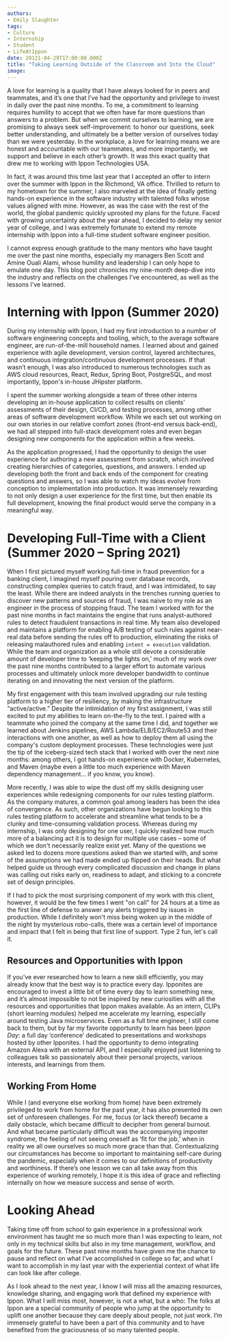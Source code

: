 ```yaml
---
authors:
- Emily Slaughter
tags:
- Culture
- Internship
- Student
- LifeAtIppon
date: 20121-04-29T17:00:00.000Z
title: "Taking Learning Outside of the Classroom and Into the Cloud"
image: 
---
```


A love for learning is a quality that I have always looked for in peers and teammates, and it’s one that I’ve had the opportunity and privilege to invest in daily over the past nine months. To me, a commitment to learning requires humility to accept that we often have far more questions than answers to a problem. But when we commit ourselves to learning, we are promising to always seek self-improvement: to honor our questions, seek better understanding, and ultimately be a better version of ourselves today than we were yesterday. In the workplace, a love for learning means we are honest and accountable with our teammates, and more importantly, we support and believe in each other’s growth. It was this exact quality that drew me to working with Ippon Technologies USA.

In fact, it was around this time last year that I accepted an offer to intern over the summer with Ippon in the Richmond, VA office. Thrilled to return to my hometown for the summer, I also marveled at the idea of finally getting hands-on experience in the software industry with talented folks whose values aligned with mine. However, as was the case with the rest of the world, the global pandemic quickly uprooted my plans for the future. Faced with growing uncertainty about the year ahead, I decided to delay my senior year of college, and I was extremely fortunate to extend my remote internship with Ippon into a full-time student software engineer position.

I cannot express enough gratitude to the many mentors who have taught me over the past nine months, especially my managers Ben Scott and Amine Ouali Alami, whose humility and leadership I can only hope to emulate one day. This blog post chronicles my nine-month deep-dive into the industry and reflects on the challenges I’ve encountered, as well as the lessons I’ve learned.


<h1>Interning with Ippon (Summer 2020) </h1>

During my internship with Ippon, I had my first introduction to a number of software engineering concepts and tooling, which, to the average software engineer, are run-of-the-mill household names. I learned about and gained experience with agile development, version control, layered architectures, and continuous integration/continuous development processes. If that wasn’t enough, I was also introduced to numerous technologies such as AWS cloud resources, React, Redux, Spring Boot, PostgreSQL, and most importantly, Ippon's in-house JHipster platform.

I spent the summer working alongside a team of three other interns developing an in-house application to collect results on clients’ assessments of their design, CI/CD, and testing processes, among other areas of software development workflow. While we each set out working on our own stories in our relative comfort zones (front-end versus back-end), we had all stepped into full-stack development roles and even began designing new components for the application within a few weeks.

As the application progressed, I had the opportunity to design the user experience for authoring a new assessment from scratch, which involved creating hierarchies of categories, questions, and answers. I ended up developing both the front and back ends of the component for creating questions and answers, so I was able to watch my ideas evolve from conception to implementation into production. It was immensely rewarding to not only design a user experience for the first time, but then enable its full development, knowing the final product would serve the company in a meaningful way.


<h1>Developing Full-Time with a Client (Summer 2020 – Spring 2021) </h1>

When I first pictured myself working full-time in fraud prevention for a banking client, I imagined myself pouring over database records, constructing complex queries to catch fraud, and I was intimidated, to say the least. While there are indeed analysts in the trenches running queries to discover new patterns and sources of fraud, I was naive to my role as an engineer in the process of stopping fraud. The team I worked with for the past nine months in fact maintains the engine that runs analyst-authored rules to detect fraudulent transactions in real time. My team also developed and maintains a platform for enabling A/B testing of such rules against near-real data before sending the rules off to production, eliminating the risks of releasing malauthored rules and enabling `intent = execution` validation. While the team and organization as a whole still devote a considerable amount of developer time to ‘keeping the lights on,’ much of my work over the past nine months contributed to a larger effort to automate various processes and ultimately unlock more developer bandwidth to continue iterating on and innovating the next version of the platform.

My first engagement with this team involved upgrading our rule testing platform to a higher tier of resiliency, by making the infrastructure “active/active.” Despite the intimidation of my first assignment, I was still excited to put my abilities to learn on-the-fly to the test. I paired with a teammate who joined the company at the same time I did, and together we learned about Jenkins pipelines, AWS Lambda/ELB/EC2/Route53 and their interactions with one another, as well as how to deploy them all using the company's custom deployment processes. These technologies were just the tip of the iceberg-sized tech stack that I worked with over the next nine months: among others, I got hands-on experience with Docker, Kubernetes, and Maven (maybe even a little too much experience with Maven dependency management... if you know, you know).

More recently, I was able to wipe the dust off my skills designing user experiences while redesigning components for our rules testing platform. As the company matures, a common goal among leaders has been the idea of convergence. As such, other organizations have begun looking to this rules testing platform to accelerate and streamline what tends to be a clunky and time-consuming validation process. Whereas during my internship, I was only designing for one user, I quickly realized how much more of a balancing act it is to design for multiple use cases – some of which we don't necessarily realize exist yet. Many of the questions we asked led to dozens more questions asked than we started with, and some of the assumptions we had made ended up flipped on their heads. But what helped guide us through every complicated discussion and change in plans was calling out risks early on, readiness to adapt, and sticking to a concrete set of design principles.

If I had to pick the most surprising component of my work with this client, however, it would be the few times I went "on call" for 24 hours at a time as the first line of defense to answer any alerts triggered by issues in production. While I definitely won't miss being woken up in the middle of the night by mysterious robo-calls, there was a certain level of importance and impact that I felt in being that first line of support. Type 2 fun, let's call it.


<h2>Resources and Opportunities with Ippon</h2>

If you’ve ever researched how to learn a new skill efficiently, you may already know that the best way is to practice every day. Ipponites are encouraged to invest a little bit of time every day to learn something new, and it’s almost impossible to not be inspired by new curiosities with all the resources and opportunities that Ippon makes available. As an intern, CLIPs (short learning modules) helped me accelerate my learning, especially around testing Java microservices. Even as a full time engineer, I still come back to them, but by far my favorite opportunity to learn has been *Ippon Day*: a full day ‘conference’ dedicated to presentations and workshops hosted by other Ipponites. I had the opportunity to demo integrating Amazon Alexa with an external API, and I especially enjoyed just listening to colleagues talk so passionately about their personal projects, various interests, and learnings from them.

<h2>Working From Home </h2>

While I (and everyone else working from home) have been extremely privileged to work from home for the past year, it has also presented its own set of unforeseen challenges. For me, focus (or lack thereof) became a daily obstacle, which became difficult to decipher from general burnout. And what became particularly difficult was the accompanying imposter syndrome, the feeling of not seeing oneself as ‘fit for the job,’ when in reality we all owe ourselves so much more grace than that. Contextualizing our circumstances has become so important to maintaining self-care during the pandemic, especially when it comes to our definitions of productivity and worthiness. If there’s one lesson we can all take away from this experience of working remotely, I hope it is this idea of grace and reflecting internally on how we measure success and sense of worth.


<h1>Looking Ahead</h1>

Taking time off from school to gain experience in a professional work environment has taught me so much more than I was expecting to learn, not only in my technical skills but also in my time management, workflow, and goals for the future. These past nine months have given me the chance to pause and reflect on what I’ve accomplished in college so far, and what I want to accomplish in my last year with the experiential context of what life can look like after college.

As I look ahead to the next year, I know I will miss all the amazing resources, knowledge sharing, and engaging work that defined my experience with Ippon. What I will miss most, however, is not a what, but a who: The folks at Ippon are a special community of people who jump at the opportunity to uplift one another because they care deeply about people, not just work. I’m immensely grateful to have been a part of this community and to have benefited from the graciousness of so many talented people.
